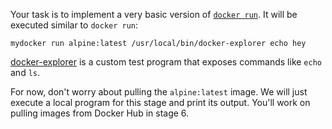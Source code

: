 Your task is to implement a very basic version
of [`docker run`](https://docs.docker.com/engine/reference/run/)</a>. It will
be executed similar to `docker run`:

```
mydocker run alpine:latest /usr/local/bin/docker-explorer echo hey
```

[docker-explorer](https://github.com/codecrafters-io/docker-explorer) is a custom test program that exposes
commands like `echo` and `ls`.

For now, don't worry about pulling the `alpine:latest` image. We will just
execute a local program for this stage and print its output. You'll work on
pulling images from Docker Hub in stage 6.